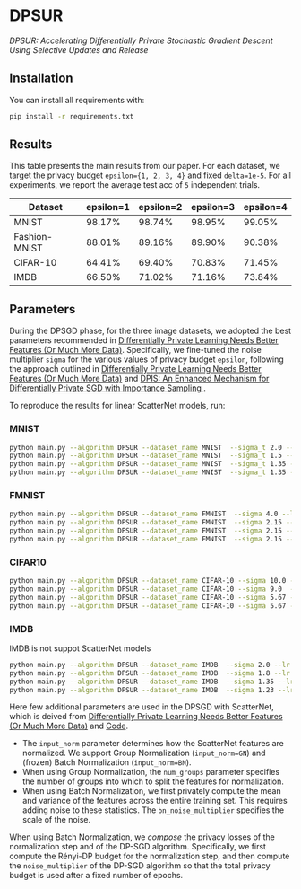# DPSUR


*DPSUR: Accelerating Differentially Private Stochastic Gradient Descent Using Selective Updates and Release*</br>



## Installation

You can install all requirements with:
```bash
pip install -r requirements.txt
```




## Results

This table presents the main results from our paper. For each dataset, we target the privacy budget `epsilon={1, 2, 3, 4}` and fixed `delta=1e-5`.
For all experiments, we report the average test acc of `5` independent trials.


| Dataset       | epsilon=1 | epsilon=2 | epsilon=3 | epsilon=4 |
|---------------|-----------|--------|-----------|-----------|
| MNIST         | 98.17%    | 98.74% | 98.95%    | 99.05% 
| Fashion-MNIST | 88.01%    | 89.16% | 89.90%    | 90.38%     
| CIFAR-10      | 64.41%    | 69.40% | 70.83%    | 71.45% 
| IMDB          | 66.50%    | 71.02% | 71.16%    | 73.84% 

## Parameters
During the DPSGD phase, for the three image datasets, we adopted the best parameters recommended 
in [Differentially Private Learning Needs Better Features (Or Much More Data)](http://arxiv.org/abs/2011.11660). Specifically, we fine-tuned the noise multiplier 
`sigma` for the various values of privacy budget `epsilon`, 
following the approach outlined in [Differentially Private Learning Needs Better Features (Or Much More Data)](http://arxiv.org/abs/2011.11660) and [DPIS: An Enhanced Mechanism for Differentially Private SGD with Importance Sampling
](https://arxiv.org/abs/2210.09634).

To reproduce the results for linear ScatterNet models, run:
### MNIST

```bash
python main.py --algorithm DPSUR --dataset_name MNIST  --sigma_t 2.0 --lr 2.0 --batch_size 1024  --C_v=0.001 --sigma_v=1.3 --bs_valid=256 --beta=-1 --input_norm=BN --bn_noise_multiplier=8 --use_scattering --eps=1.0
python main.py --algorithm DPSUR --dataset_name MNIST  --sigma_t 1.5 --lr 2.0 --batch_size 1024  --C_v=0.001 --sigma_v=1.0 --bs_valid=256 --beta=-1 --input_norm=BN --bn_noise_multiplier=8 --use_scattering --eps=2.0
python main.py --algorithm DPSUR --dataset_name MNIST  --sigma_t 1.35 --lr 2.0 --batch_size 1024 --C_v=0.001 --sigma_v=0.9 --bs_valid=256 --beta=-1 --input_norm=BN --bn_noise_multiplier=8 --use_scattering --eps=3.0
python main.py --algorithm DPSUR --dataset_name MNIST  --sigma_t 1.35 --lr 2.0 --batch_size 1024 --C_v=0.001 --sigma_v=0.8 --bs_valid=256 --beta=-1 --input_norm=BN --bn_noise_multiplier=8 --use_scattering --eps=4.0
```

### FMNIST

```bash
python main.py --algorithm DPSUR --dataset_name FMNIST  --sigma 4.0 --lr 4.0  --batch_size 2048 --C_v=0.001 --sigma_v=1.3 --bs_valid=256 --beta=-1 --input_norm=GroupNorm --num_groups=27 --use_scattering --eps=1.0
python main.py --algorithm DPSUR --dataset_name FMNIST  --sigma 2.15 --lr 4.0 --batch_size 2048 --C_v=0.001 --sigma_v=1.3 --bs_valid=256 --beta=-1 --input_norm=GroupNorm --num_groups=27 --use_scattering --eps=2.0
python main.py --algorithm DPSUR --dataset_name FMNIST  --sigma 2.15 --lr 4.0 --batch_size 2048 --C_v=0.001 --sigma_v=0.8 --bs_valid=256 --beta=-1 --input_norm=GroupNorm --num_groups=27 --use_scattering --eps=3.0
python main.py --algorithm DPSUR --dataset_name FMNIST  --sigma 2.15 --lr 4.0 --batch_size 2048 --C_v=0.001 --sigma_v=0.8 --bs_valid=256 --beta=-1 --input_norm=GroupNorm --num_groups=27 --use_scattering --eps=4.0
```

### CIFAR10

```bash
python main.py --algorithm DPSUR --dataset_name CIFAR-10 --sigma 10.0 --lr 4.0 --batch_size 8192 --C_v=0.001 --sigma_v=1.3 --bs_valid=256 --beta=-1 --input_norm=BN --bn_noise_multiplier=8 --use_scattering --eps=1.0
python main.py --algorithm DPSUR --dataset_name CIFAR-10 --sigma 9.0  --lr 4.0 --batch_size 8192 --C_v=0.001 --sigma_v=1.3 --bs_valid=256 --beta=-1 --input_norm=BN --bn_noise_multiplier=8 --use_scattering --eps=2.0
python main.py --algorithm DPSUR --dataset_name CIFAR-10 --sigma 5.67 --lr 4.0 --batch_size 8192 --C_v=0.001 --sigma_v=1.1 --bs_valid=256 --beta=-1 --input_norm=BN --bn_noise_multiplier=8 --use_scattering --eps=3.0
python main.py --algorithm DPSUR --dataset_name CIFAR-10 --sigma 5.67 --lr 4.0 --batch_size 8192 --C_v=0.001 --sigma_v=1.1 --bs_valid=256 --beta=-1 --input_norm=BN --bn_noise_multiplier=8 --use_scattering --eps=4.0
```

### IMDB
IMDB is not suppot ScatterNet models
```bash
python main.py --algorithm DPSUR --dataset_name IMDB  --sigma 2.0 --lr 0.02  --batch_size 1024 --C_v=0.001 --sigma_v=1.3 --bs_valid=256 --beta=-1 --eps=1.0
python main.py --algorithm DPSUR --dataset_name IMDB  --sigma 1.8 --lr 0.02  --batch_size 1024 --C_v=0.001 --sigma_v=1.2 --bs_valid=256 --beta=-1 --eps=2.0
python main.py --algorithm DPSUR --dataset_name IMDB  --sigma 1.35 --lr 0.02 --batch_size 1024 --C_v=0.001 --sigma_v=1.0 --bs_valid=256 --beta=-1 --eps=3.0
python main.py --algorithm DPSUR --dataset_name IMDB  --sigma 1.23 --lr 0.02 --batch_size 1024 --C_v=0.001 --sigma_v=0.9 --bs_valid=256 --beta=-1 --eps=4.0
```



Here few additional parameters are used in the DPSGD with ScatterNet, which is deived from [Differentially Private Learning Needs Better Features (Or Much More Data)](http://arxiv.org/abs/2011.11660) and 
[Code](https://github.com/ftramer/Handcrafted-DP). 
* The `input_norm` parameter determines how the ScatterNet features are normalized. 
We support Group Normalization (`input_norm=GN`) 
and (frozen) Batch Normalization (`input_norm=BN`).
* When using Group Normalization, the `num_groups` parameter specifies the number
of groups into which to split the features for normalization.
* When using Batch Normalization, we first privately compute the mean and variance
of the features across the entire training set. This requires adding noise to 
these statistics. The `bn_noise_multiplier` specifies the scale of the noise. 

When using Batch Normalization, we *compose* the privacy losses of the 
normalization step and of the DP-SGD algorithm.
Specifically, we first compute the Rényi-DP budget for the normalization step, 
and then compute the `noise_multiplier` of the DP-SGD algorithm so that the total
privacy budget is used after a fixed number of epochs.
